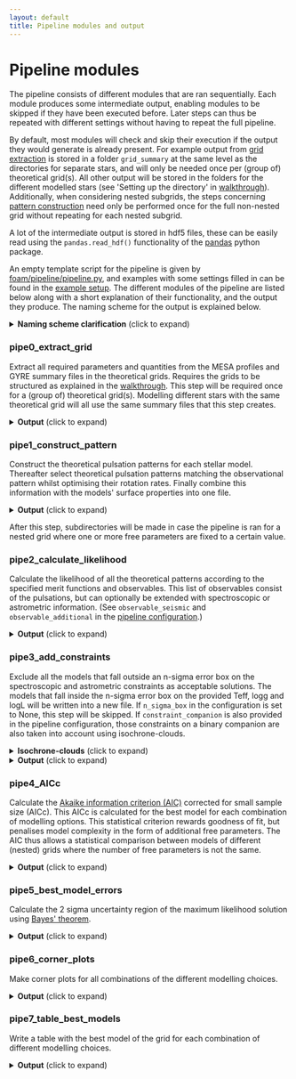 ```yaml
---
layout: default
title: Pipeline modules and output
---
```

# Pipeline modules

The pipeline consists of different modules that are ran sequentially. Each module produces some intermediate output, enabling modules to be skipped if they have been executed before.
Later steps can thus be repeated with different settings without having to repeat the full pipeline.

By default, most modules will check and skip their execution if the output they would generate is already present. For example output from [grid extraction](#pipe0_extract_grid) is stored in a folder `grid_summary` at the same level as the directories for separate stars, and will only be needed once per (group of) theoretical grid(s). All other output will be stored in the folders for the different modelled stars (see 'Setting up the directory' in [walkthrough](./Walkthrough.md)).
Additionally, when considering nested subgrids, the steps concerning [pattern construction](#pipe1_construct_pattern) need only be performed once for the full non-nested grid without repeating for each nested subgrid.

A lot of the intermediate output is stored in hdf5 files, these can be easily read using the `pandas.read_hdf()` functionality of the <a href="https://pandas.pydata.org/docs/reference/api/pandas.read_hdf.html" target="_blank"> pandas</a> python package.

An empty template script for the pipeline is given by <a href="https://github.com/MichielsenM/FOAM/tree/master/foam/pipeline/pipeline.py" target="_blank"> foam/pipeline/pipeline.py</a>, and examples with some settings filled in can be found in the
<a href="https://github.com/MichielsenM/FOAM/tree/master/example_setup/KIC7760680/" target="_blank"> example setup</a>.
The different modules of the pipeline are listed below along with a short explanation of their functionality, and the output they produce. The naming scheme for the output is explained below.

<details>
<summary> <b>Naming scheme clarification</b> (click to expand) </summary> <br>

Each word in the filenames enclosed by {} indicates that it is replaced by a value to indicate certain configuration settings. A short overview is given here:
<ul>
<li> <code>rotation_gyre</code> the rotational frequency used in the GYRE computations in d^-1 </li>
<li> <code>kval</code> meridional degree (k value) of the mode ID (k,m) used in GYRE </li>
<li> <code>mval</code> azimuthal order (m value) of the mode ID (k,m) used in GYRE </li>
<li> <code>grid</code> the name of the specific theoretical grid used. </li>
<li> <code>star</code> the name of the modelled star. </li>
<li> <code>observable</code> indicates if periods or frequencies are used to construct the patterns </li>
<li> <code>merit_function</code> the merit function used to calculate goodness of fit, Mahalanobis Distance is abbreviated to MD, and reduced chi-squared is abbreviated to chi2 </li>
<li> <code>method</code> the method used to generate the theoretical frequency patterns to match the observed pattern. </li>
<li> <code>suffix_observables</code> the asteroseismic observable used in the merit function. Period, period spacing, and frequency will be abbreviated as P, dP, and f, respectively. Contains '+extra' in  case more observables are used in addition to the asteroseismic one. </li>
<li> <code>n_sigma_box</code> size in standard deviations of the box with models accepted as solutions compatible with the surface properties (logTeff, logL, logg). </li>
</ul>
</details>

### pipe0_extract_grid
Extract all required parameters and quantities from the MESA profiles and GYRE summary files in the theoretical grids.
Requires the grids to be structured as explained in the [walkthrough](./Walkthrough.md).
This step will be required once for a (group of) theoretical grid(s). Modelling different stars with the same theoretical grid will all use the same summary files that this step creates.

<details>
<summary> <b>Output</b> (click to expand) </summary> <br>

 The <code>grid_summary/</code> folder will be created one directory level upwards from the <code>pipeline.py</code> script to store
 <ul>
<li> <code>surfaceGrid_{grid}.hdf</code>: the info extracted from the MESA profiles. </li>
<li> <code>pulsationGrid_{grid}_rot{rotation_gyre}_k{kval}m{mval}.hdf</code>: the pulsation information from the GYRE summary files. </li>
</ul>
</details>

### pipe1_construct_pattern   
Construct the theoretical pulsation patterns for each stellar model. Thereafter select theoretical pulsation patterns matching the observational pattern whilst optimising their rotation rates. Finally combine this information with the models' surface properties into one file.
<details>
<summary> <b>Output</b> (click to expand) </summary> <br>

Creates folder <code>extracted_freqs/</code> to store
<ul>
<li> <code>{observable}_{star}_{grid}_{method}.hdf</code>: a table with optimised rotation rate (and its error), model parameters, and theoretical frequencies that are matched to the observations. </li>
<li> <code>surface+{observable}_{star}_{grid}_{method}.hdf</code>: the same table combined with the surface properties (logTeff, logL, logg ) of the models. </li>
</ul>
</details>

After this step, subdirectories will be made in case the pipeline is ran for a nested grid where one or more free parameters are fixed to a certain value.

### pipe2_calculate_likelihood     
Calculate the likelihood of all the theoretical patterns according to the specified merit functions and observables. This list of observables consist of the pulsations, but can optionally be extended with spectroscopic or astrometric information. (See <code>observable_seismic</code> and <code>observable_additional</code> in the [pipeline configuration](./Configuration.md).)
<details>
<summary> <b>Output</b> (click to expand) </summary> <br>

Creates folder <code>V_matrix</code> to store
<ul>
<li> <code>{star}_determinant_conditionNr.tsv</code>, which holds for each chosen combination of modelling options the condition number of the variance-covariance matrix, and the natural logarithm of the determinant of this matrix (<code>ln(det(V))</code>). </li>
<li> Figures showing the variance-covariance matrices named <code>{star}_{grid}_{method}_{merit_function}_{suffix_observables}.png</code>. </li>
</ul>
Creates folder <code>meritvalues/</code> to store
<ul>
<li> <code>{star}_{grid}_{method}_{merit_function}_{suffix_observables}.hdf</code>: table with the meritvalue assigned by the used merit function, optimised rotation rate, model parameters, and the surface properties (logTeff, logL, logg ...). </li>
</ul>
</details>

### pipe3_add_constraints
Exclude all the models that fall outside an n-sigma error box on the spectroscopic and astrometric constraints as acceptable solutions.
The models that fall inside the n-sigma error box on the provided Teff, logg and logL will be written into a new file. If `n_sigma_box` in the configuration is set to None, this step will be skipped. If `constraint_companion` is also provided in the pipeline configuration, those constraints on a binary companion are also taken into account using isochrone-clouds. 
<details>
<summary> <b>Isochrone-clouds</b> (click to expand) </summary> <br>
An isochrone-cloud of a model is made up of all models that have the same metallicity, an age equal within 1 timestep, and whose mass is compatible within the error margin of the observed mass ratio. (However other parameters can differ between models, e.g. internal mixing processes).
The model of the pulsating star must be compatible with it's observed Teff, logg and logL, while at least one of the models in its isochrone-cloud must be compatible with the companion's observed Teff, logg and logL.
</details>
<details>

<summary> <b>Output</b> (click to expand) </summary> <br>

Creates folder <code>{n_sigma_box}sigmaBox_meritvalues/</code> to store
<ul>
<li> <code>{star}_{grid}_{method}_{merit_function}_{suffix_observables}.hdf</code>: same table as in the <a href="{{site.baseurl}}/Pipeline#pipe2_calculate_likelihood">previous step</a>, but only listing the selected models that agree with the n-sigma error box.
(Table with the meritvalue assigned by the used merit function, optimised rotation rate, model parameters, and the surface properties (logTeff, logL, logg ...).) </li>
</ul>
If constraints of a binary companion are also taken into account, a file <code>isocloud_grid.h5</code> will be created holding a nested dictionary.
The nested dictionary will have the grid parameter values as keys, with the order of the nested levels the same as the order of the grid parameters (<code>free_parameters</code> followed by <code>fixed_parameters</code>, see <a href="{{site.baseurl}}/Configuration">pipeline config</a>.
The innermost dictionary will hold certain columns of MESA history files, effectively grouping all the data of a grid that is required to construct isoclouds into one nested dictionary.

</details>

### pipe4_AICc
Calculate the <a href="https://en.wikipedia.org/wiki/Akaike_information_criterion" target="_blank"> Akaike information criterion (AIC)</a> corrected for small sample size (AICc). This AICc is calculated for the best model for each combination of modelling options. This statistical criterion rewards goodness of fit, but penalises model complexity in the form of additional free parameters. The AIC thus allows a statistical comparison between models of different (nested) grids where the number of free parameters is not the same.
<details>
<summary> <b>Output</b> (click to expand) </summary> <br>

Creates folder <code>{n_sigma_box}sigmaBox_output_tables/</code> to store
<ul>
<li> <code>{star}_AICc_values_{merit_function}.tsv</code>: the AICc value of the best model for each chosen combination of modelling options. If the merit function is the Mahalanobis Distance, the condition number of the variance-covariance matrix and the natural logarithm of the determinant of this matrix (<code>ln(det(V))</code>) are listed as well. </li>
</ul>
</details>

### pipe5_best_model_errors        
Calculate the 2 sigma uncertainty region of the maximum likelihood solution using <a href="https://en.wikipedia.org/wiki/Bayes%27_theorem" target="_blank"> Bayes' theorem</a>.
<details>
<summary> <b>Output</b> (click to expand) </summary> <br>

In folder <code>{n_sigma_box}sigmaBox_meritvalues/</code>
<ul>
<li> <code>{star}_{grid}_{method}_{merit_function}_{suffix_observables}_2sigma-error-ellipse.hdf</code>: same as in <a href="{{site.baseurl}}/Pipeline#pipe3_add_constraints">add constraints</a>, but only listing the selected models that fall within the 2 sigma error ellipse according to Bayes' theorem. </li>
</ul>
</details>

### pipe6_corner_plots             
Make corner plots for all combinations of the different modelling choices.
<details>
<summary> <b>Output</b> (click to expand) </summary> <br>

Creates folder <code>{n_sigma_box}sigmaBox_cornerplots/</code> to store
<ul>
<li> <code>{star}_{grid}_{method}_{merit_function}_{suffix_observables}.png</code>: cornerplot with the parameters in the grid and the rotation. The 50% best models are shown, colour-coded according to the log of their merit function value. Models in colour fall within the 2 sigma error ellipse, while those in greyscale fall outside of it. Figures on the diagonal show binned parameter distributions of the models in the error ellipse, and the panel at the top right shows an Hertzsprung-Russell (HR) diagram with 1 and 3 sigma observational error boxes. (The HR diagram is replaced by a Kiel diagram in case the observed logL is not provided but logg is.) </li>
</ul>
</details>

### pipe7_table_best_models
Write a table with the best model of the grid for each combination of different modelling choices.
<details>
<summary> <b>Output</b> (click to expand) </summary> <br>

In folder <code>{n_sigma_box}sigmaBox_output_tables/</code>
<ul>
<li> <code>{star}_best-model-table_{merit_function}.txt</code>: text file containing the best model parameters for each combination of the chosen theoretical grid, seismic observables, and pattern construction methods. These three things are listed first, followed by the grid parameters, the optimal rotation rate of this model, the value of the merit function, and the value of the AICc for this merit function. </li>
</ul>
</details>
